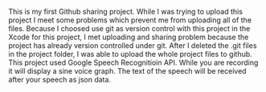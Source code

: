 
This is my first Github sharing project. While I was trying to upload this project I meet some problems which prevent me from uploading all of the files. Because I choosed use git as version control with this project in the Xcode for this project, I met uploading and sharing problem because the project has already version controlled under git. After I deleted the .git files in the project folder, I was able to upload the whole project files to github.
This project used Google Speech Recognitioin API. While you are recording it will display a sine voice graph. The text of the speech will be received after your speech as json data.
